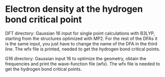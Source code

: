 # Electron density at the hydrogen bond critical point
DFT directory: Gaussian 16 input for single point calculations with B3LYP, starting from the structures optimized with MP2. For the rest of the DFAs it is the same input, you just have to change the name of the DFA in the third line. The wfx file is printed, needed to get the hydrogen bond critical points.

G16 directory: Gaussian input 16 to optimize the geometry, obtain the frequencies and print the wave-function file (wfx). The wfx file is needed to get the hydrogen bond critical points.
